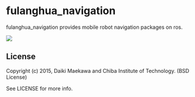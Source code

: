 # fulanghua_navigation

fulanghua_navigation provides mobile robot navigation packages on ros.

![](https://raw.githubusercontent.com/DaikiMaekawa/fulanghua_navigation/master/docs/fulanghua_icon.jpg)

## License

Copyright (c) 2015, Daiki Maekawa and Chiba Institute of Technology. (BSD License)

See LICENSE for more info.
